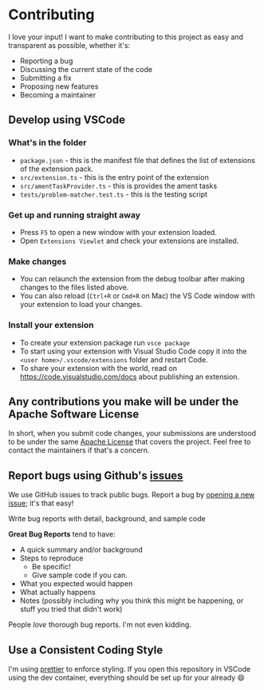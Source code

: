 # Contributing

I love your input! I want to make contributing to this project as easy and transparent as possible, whether it's:

- Reporting a bug
- Discussing the current state of the code
- Submitting a fix
- Proposing new features
- Becoming a maintainer

## Develop using VSCode

### What's in the folder

- `package.json` - this is the manifest file that defines the list of extensions of the extension pack.
- `src/extension.ts` - this is the entry point of the extension
- `src/amentTaskProvider.ts` - this is provides the ament tasks
- `tests/problem-matcher.test.ts` - this is the testing script

### Get up and running straight away

- Press `F5` to open a new window with your extension loaded.
- Open `Extensions Viewlet` and check your extensions are installed.

### Make changes

- You can relaunch the extension from the debug toolbar after making changes to the files listed above.
- You can also reload (`Ctrl+R` or `Cmd+R` on Mac) the VS Code window with your extension to load your changes.

### Install your extension

- To create your extension package run `vsce package`
- To start using your extension with Visual Studio Code copy it into the `<user home>/.vscode/extensions` folder and restart Code.
- To share your extension with the world, read on <https://code.visualstudio.com/docs> about publishing an extension.

## Any contributions you make will be under the Apache Software License

In short, when you submit code changes, your submissions are understood to be under the same [Apache License](https://github.com/athackst/vscode-ament-task-provider/blob/main/LICENSE) that covers the project. Feel free to contact the maintainers if that's a concern.

## Report bugs using Github's [issues](https://github.com/athackst/vscode-ament-task-provider/issues)

We use GitHub issues to track public bugs. Report a bug by [opening a new issue](https://github.com/athackst/vscode-ament-task-provider/issues/new/choose); it's that easy!

Write bug reports with detail, background, and sample code

**Great Bug Reports** tend to have:

- A quick summary and/or background
- Steps to reproduce
  - Be specific!
  - Give sample code if you can.
- What you expected would happen
- What actually happens
- Notes (possibly including why you think this might be happening, or stuff you tried that didn't work)

People _love_ thorough bug reports. I'm not even kidding.

## Use a Consistent Coding Style

I'm using [prettier](https://prettier.io/) to enforce styling. If you open this repository in VSCode using the dev container, everything should be set up for your already :smile:
